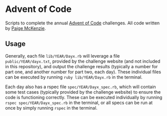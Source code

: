 # Advent of Code
Scripts to complete the annual [Advent of Code](https://adventofcode.com/) challenges. All code written by [Paige McKenzie](https://github.com/p-mckenzie).

## Usage

Generally, each file `lib/YEAR/Dayx.rb` will leverage a file `public/YEAR/dayx.txt`, provided by the challenge website (and not included in this repository), and output the challenge results (typically a number for part one, and another number for part two, each day). These individual files can be executed by running `ruby lib/YEAR/Dayx.rb` in the terminal.

Each day also has a rspec file `spec/YEAR/Dayx_spec.rb`, which will contain some test cases (typically provided by the challenge website) to ensure the code is functioning correctly. These can be executed individually by running `rspec spec/YEAR/Dayx_spec.rb` in the terminal, or all specs can be run at once by simply running `rspec` in the terminal.
